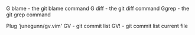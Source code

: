 G blame - the git blame command
G diff - the git diff command
Ggrep - the git grep command

Plug 'junegunn/gv.vim'
GV - git commit list
GV! - git commit list current file
